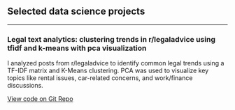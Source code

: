 ## Selected data science projects

---

### Legal text analytics: clustering trends in r/legaladvice using tfidf and k-means with pca visualization
I analyzed posts from r/legaladvice to identify common legal trends using a TF-IDF matrix and K-Means clustering. PCA was used to visualize key topics like rental issues, car-related concerns, and work/finance discussions.

[View code on Git Repo](https://github.com/deankolk/r-legaladvice-text-analytics-project)



